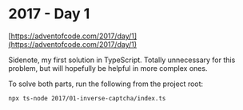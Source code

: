 # 2017 - Day 1

[https://adventofcode.com/2017/day/1](https://adventofcode.com/2017/day/1)

Sidenote, my first solution in TypeScript. Totally unnecessary for this problem, but will hopefully be helpful in more complex ones.

To solve both parts, run the following from the project root:

```sh
npx ts-node 2017/01-inverse-captcha/index.ts
```
